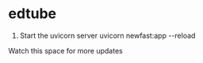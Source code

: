 # edtube

1. Start the uvicorn server
        uvicorn newfast:app --reload

Watch this space for more updates
